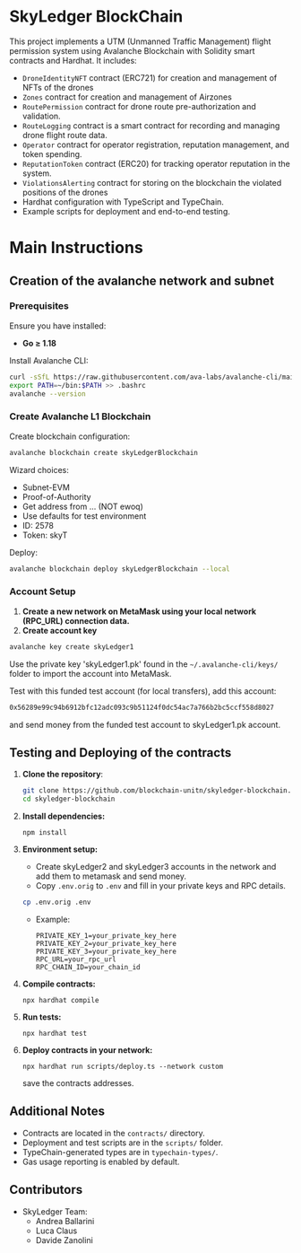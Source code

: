 # SkyLedger BlockChain

This project implements a UTM (Unmanned Traffic Management) flight permission system using Avalanche Blockchain with Solidity smart contracts and Hardhat. It includes:

- `DroneIdentityNFT` contract (ERC721) for creation and management of NFTs of the drones
- `Zones` contract for creation and management of Airzones
- `RoutePermission` contract for drone route pre-authorization and validation.
- `RouteLogging` contract is a smart contract for recording and managing drone flight route data.
- `Operator` contract for operator registration, reputation management, and token spending.
- `ReputationToken` contract (ERC20) for tracking operator reputation in the system.
- `ViolationsAlerting` contract for storing on the blockchain the violated positions of the drones
- Hardhat configuration with TypeScript and TypeChain.
- Example scripts for deployment and end-to-end testing.

# Main Instructions

## Creation of the avalanche network and subnet

### Prerequisites

Ensure you have installed:

- **Go ≥ 1.18**
  
Install Avalanche CLI:
```bash
curl -sSfL https://raw.githubusercontent.com/ava-labs/avalanche-cli/main/scripts/install.sh | sh -s
export PATH=~/bin:$PATH >> .bashrc
avalanche --version
```
### Create Avalanche L1 Blockchain
Create blockchain configuration:

```bash
avalanche blockchain create skyLedgerBlockchain
```

Wizard choices:

- Subnet-EVM
- Proof-of-Authority
- Get address from ... (NOT ewoq)
- Use defaults for test environment
- ID: 2578
- Token: skyT

Deploy:
```bash
avalanche blockchain deploy skyLedgerBlockchain --local
```

### Account Setup
1. **Create a new network on MetaMask using your local network (RPC_URL) connection data.**
2. **Create account key**
```bash
avalanche key create skyLedger1
```
Use the private key 'skyLedger1.pk' found in the `~/.avalanche-cli/keys/` folder to import the account into MetaMask.

Test with this funded test account (for local transfers), add this account:
```bash
0x56289e99c94b6912bfc12adc093c9b51124f0dc54ac7a766b2bc5ccf558d8027
```
and send money from the funded test account to skyLedger1.pk account.


## Testing and Deploying of the contracts

1. **Clone the repository**:
    ```bash
    git clone https://github.com/blockchain-unitn/skyledger-blockchain.git
    cd skyledger-blockchain
    ```

2. **Install dependencies:**

   ```shell
   npm install
   ```
3. **Environment setup:**

   - Create skyLedger2 and skyLedger3 accounts in the network and add them to metamask and send money.
   - Copy `.env.orig` to `.env` and fill in your private keys and RPC details.

   ```bash
   cp .env.orig .env
   ```

   - Example:
     ```
     PRIVATE_KEY_1=your_private_key_here
     PRIVATE_KEY_2=your_private_key_here
     PRIVATE_KEY_3=your_private_key_here
     RPC_URL=your_rpc_url
     RPC_CHAIN_ID=your_chain_id
     ```

4. **Compile contracts:**

   ```shell
   npx hardhat compile
   ```

5. **Run tests:**

   ```shell
   npx hardhat test
   ```

6. **Deploy contracts in your network:**

   ```shell
   npx hardhat run scripts/deploy.ts --network custom
   ```

   save the contracts addresses.

## Additional Notes

- Contracts are located in the `contracts/` directory.
- Deployment and test scripts are in the `scripts/` folder.
- TypeChain-generated types are in `typechain-types/`.
- Gas usage reporting is enabled by default.

## Contributors

- SkyLedger Team:
  - Andrea Ballarini
  - Luca Claus
  - Davide Zanolini
